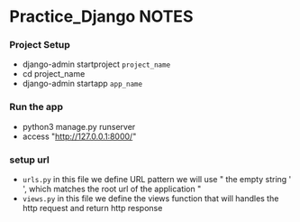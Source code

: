 # Practice_Django NOTES


### Project Setup

- django-admin startproject `project_name`
- cd project_name
- django-admin startapp `app_name`

### Run the app 
- python3 manage.py runserver
- access "http://127.0.0.1:8000/"

### setup url
-  `urls.py` in this file we define URL pattern we will use " the empty string ' ', which matches the root url of the application "
- `views.py` in this file we define the views function that will handles the http request and return http response 